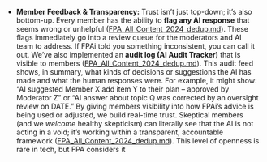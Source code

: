 - **Member Feedback & Transparency:** Trust isn’t just top-down; it’s also bottom-up. Every member has the ability to **flag any AI response** that seems wrong or unhelpful ([FPA_All_Content_2024_dedup.md](file://xn--file-8chavoigzfxzbru5bsau7m%23:~:text=%20weekly%20audits:%20human%20reviewers,positives,%20and%20assess%20logic%20drift-2s097j/)). These flags immediately go into a review queue for the moderators and AI team to address. If FPAi told you something inconsistent, you can call it out. We’ve also implemented an **audit log (AI Audit Tracker)** that is visible to members ([FPA_All_Content_2024_dedup.md](file://xn--file-8chavoigzfxzbru5bsau7m%23:~:text=%20transparency%20&%20accountability-2b630f/)). This audit feed shows, in summary, what kinds of decisions or suggestions the AI has made and what the human responses were. For example, it might show: “AI suggested Member X add item Y to their plan – approved by Moderator Z” or “AI answer about topic Q was corrected by an oversight review on DATE.” By giving members visibility into how FPAi’s advice is being used or adjusted, we build real-time trust. Skeptical members (and we _welcome_ healthy skepticism) can literally see that the AI is not acting in a void; it’s working within a transparent, accountable framework ([FPA_All_Content_2024_dedup.md](file://xn--file-8chavoigzfxzbru5bsau7m%23:~:text=the%20fpas%20audit%20tracker%20logs,this%20ensures-sz10d/)). This level of openness is rare in tech, but FPA considers it